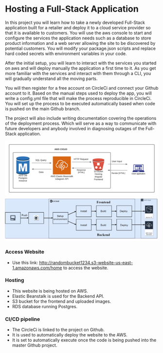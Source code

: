 # Hosting a Full-Stack Application

In this project you will learn how to take a newly developed Full-Stack application built for a retailer and deploy it to a cloud service provider so that it is available to customers. You will use the aws console to start and configure the services the application needs such as a database to store product information and a web server allowing the site to be discovered by potential customers. You will modify your package.json scripts and replace hard coded secrets with environment variables in your code.

After the initial setup, you will learn to interact with the services you started on aws and will deploy manually the application a first time to it. As you get more familiar with the services and interact with them through a CLI, you will gradually understand all the moving parts.

You will then register for a free account on CircleCi and connect your Github account to it. Based on the manual steps used to deploy the app, you will write a config.yml file that will make the process reproducible in CircleCi. You will set up the process to be executed automatically based when code is pushed on the main Github branch.

The project will also include writing documentation covering the operations of the deployment process. Which will serve as a way to communicate with future developers and anybody involved in diagnosing outages of the Full-Stack application.

![infrastructure-Diagram](./documents/screenshots/infrastructure-diagram.png)
![pipline-Diagram](./documents/screenshots/pipline-diagram.png)

### Access Website

* Use this link: http://randombucket1234.s3-website-us-east-1.amazonaws.com/home to access the website.  


### Hosting

* This website is being hosted on AWS.
* Elastic Beanstalk is used for the Backend API.
* S3 bucket for the frontend and uploaded images.
* RDS database running Postgres.



### CI/CD pipeline
* The CircleCi is linked to the project on Github.
* It is used to automatically deploy the website to the AWS.
* It is set to automatically execute once the code is being pushed into the master Github project.




